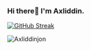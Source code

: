 ### Hi there👋 I'm Axliddin.
[![GitHub Streak](https://streak-stats.demolab.com/?user=Axliddinjon&theme=dark)](https://git.io/streak-stats)
<p align="left"> <img src="https://github-readme-stats.vercel.app/api?username=Axliddinjon&show_icons=true&theme=gotham" alt="Axliddinjon" />
<!--
**Axliddinjon/Axliddinjon** is a ✨ _special_ ✨ repository because its `README.md` (this file) appears on your GitHub profile.

Here are some ideas to get you started:

- 🔭 I’m currently working on ...
- 🌱 I’m currently learning ...
- 👯 I’m looking to collaborate on ...
- 🤔 I’m looking for help with ...
- 💬 Ask me about ...
- 📫 How to reach me: ...
- 😄 Pronouns: ...
- ⚡ Fun fact: ...
-->
